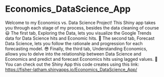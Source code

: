 # Economics_DataScience_App
Welcome to my Economics vs. Data Science Project! This Shiny app takes you through each stage of my process, besides the data cleaning of course 😃 The first tab, Exploring the Data, lets you visualize the Google Trends data for Data Science hits and Economic hits. 👊 The second tab, Forecast Data Science, lets you follow the rationale and progression for each forecasting model. 😎 Finally, the third tab, Understanding Economics, allows you to delve into the relationship between Data Science and Economics and predict and forecast Economics hits using lagged values. 🤯 You can check out the Shiny App this code creates using this link: https://fisher-latham.shinyapps.io/Economics_DataScience_App/
